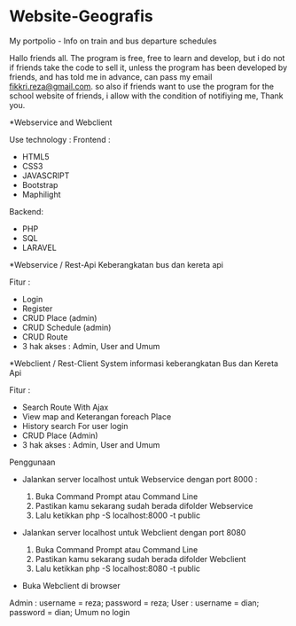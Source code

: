 # Website-Geografis
My portpolio - Info on train and bus departure schedules

Hallo friends all.
The program is free, free to learn and develop, but i do not if friends take the code to sell it, unless the program has been developed by friends, and has told me in advance, can pass my email <fikkri.reza@gmail.com>. so also if friends want to use the program for the school website of friends, i allow with the condition of notifiying me, Thank you.

*Webservice and Webclient

Use technology :
Frontend :
- HTML5
- CSS3
- JAVASCRIPT
- Bootstrap
- Maphilight

Backend:
- PHP
- SQL
- LARAVEL

*Webservice / Rest-Api Keberangkatan bus dan kereta api

Fitur :
- Login
- Register
- CRUD Place (admin)
- CRUD Schedule (admin)
- CRUD Route
- 3 hak akses : Admin, User and Umum

*Webclient / Rest-Client System informasi keberangkatan Bus dan Kereta Api

Fitur :
- Search Route With Ajax
- View map and Keterangan foreach Place
- History search For user login
- CRUD Place (Admin)
- 3 hak akses : Admin, User and Umum

Penggunaan
- Jalankan server localhost untuk Webservice dengan port 8000 :
	1. Buka Command Prompt atau Command Line
	2. Pastikan kamu sekarang sudah berada difolder Webservice
	3. Lalu ketikkan php -S localhost:8000 -t public

- Jalankan server localhost untuk Webclient dengan port 8080
	1. Buka Command Prompt atau Command Line
	2. Pastikan kamu sekarang sudah berada difolder Webclient
	3. Lalu ketikkan php -S localhost:8080 -t public

- Buka Webclient di browser

Admin : 
	username = reza; 
	password = reza;
User :
	username = dian;
	password = dian;
Umum no login
